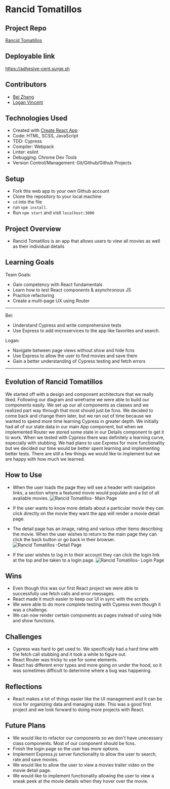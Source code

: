# Rancid Tomatillos


## Project Repo
[Rancid Tomatillos](https://github.com/lokiandfengshui/rancid-tomatillos)


## Deployable link
https://adhesive-cent.surge.sh


## Contributors

- [Bei Zhang](https://github.com/lokiandfengshui)
- [Logan Vincent](https://github.com/Logandv3)


## Technologies Used

* Created with [Create React App](https://github.com/facebook/create-react-app)
* Code: HTML, SCSS, JavaScript
* TDD: Cypress
* Compiler: Webpack
* Linter: eslint
* Debugging: Chrome Dev Tools
* Version Control/Management: Git/Github/Github Projects


## Setup

- Fork this web app to your own Github account
- Clone the repository to your local machine
- `cd` into the file
- run `npm install`.
- Run `npm start` and visit `localhost:3000`


## Project Overview

- Rancid Tomatillos is an app that allows users to view all movies as well as their individual details


## Learning Goals

Team Goals:
- Gain competency with React fundamentals
- Learn how to test React components & asynchronous JS
- Practice refactoring
- Create a multi-page UX using Router
---
Bei:
- Understand Cypress and write comprehensive tests
- Use Express to add microservices to the app like favorites and search.

Logan:
- Navigate between page views without show and hide fcns
- Use Express to allow the user to find movies and save them
- Gain a better understanding of Cypress testing and fetch errors
---


## Evolution of Rancid Tomatillos

We started off with a design and component architecture that we really liked.  Following our diagram and wireframe we were able to build our components easily.
We set up our all components as classes and we realized part way through that most should just be fcns.  We decided to come back and change them later, but we ran out of time because we wanted to spend more time learning Cypress in greater depth.  We initially had all of our state data in our main App component, but when we implemented Router we stored some state in our Details component to get it to work.  When we tested with Cypress there was definitely a learning curve, especially with stubbing.  We had plans to use Express for more functionality but we decided our time would be better spent learning and implementing better tests.  There are still a few things we would like to implement but we are happy with how much we learned. 


## How to Use

- When the user loads the page they will see a header with navigation links, a section where a featured movie would populate and a list of all available movies.
![Rancid Tomatillos- Main Page](https://user-images.githubusercontent.com/81990507/138781042-78712c2b-3920-4e4e-aa74-b755f6c18034.png)

- If the user wants to know more details about a particular movie they can click directly on the movie they want the app will render a movie detail page. 
- The detail page has an image, rating and various other items describing the movie.  When the user wishes to return to the main page they can click the back       button or go back in their browser.
![Rancid Tomatillos -Detail Page](https://user-images.githubusercontent.com/81990507/138781078-3a1765ff-04f7-46b3-9d43-b1c2ee1574a4.png)


- If the user wishes to log in to their account they can click the login link at the top and be taken to a login page.
![Rancid Tomatillos- Login Page](https://user-images.githubusercontent.com/81990507/138781118-ed6a7cfd-6327-4adc-bd5a-dc19a9c72e4a.png)



## Wins

- Even though this was our first React project we were able to successfully use fetch calls and error messages.
- React made it much easier to keep our UI in sync with the scripts.
- We were able to do more complete testing with Cypress even though it was a challenge.
- We can now render certain components as pages instead of using hide and show functions.

## Challenges

- Cypress was hard to get used to.  We specifically had a hard time with the fetch call stubbing and it took a while to figure out.
- React Router was tricky to use for some elements.
- React has different error types and more going on under the hood, so it was sometimes difficult to determine where a bug was happening.

## Reflections

- React makes a lot of things easier like the UI management and it can be nice for organizing data and managing state.  This was a good first project and we look   forward to doing more projects with React.


## Future Plans

- We would like to refactor our components so we don't have unecessary class components.  Most of our component should be fcns.
- Finish the login page so the user has more options.
- Implement Express.js server functionality to allow the user to search, rate and save movies.
- We would like to allow the user to view a movies trailer video on the movie detail page.
- We would like to implement functionality allowing the user to view a sneak peek at the movie details when they hover over the movie.
